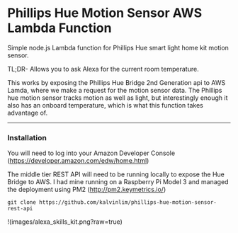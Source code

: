 # Phillips Hue Motion Sensor AWS Lambda Function

Simple node.js Lambda function for Phillips Hue smart light home kit motion sensor.

TL;DR- Allows you to ask Alexa for the current room temperature.

This works by exposing the Phillips Hue Bridge 2nd Generation api to AWS Lamda, where we make a request for the motion sensor data.  The Phillips hue motion sensor tracks motion as well as light, but interestingly enough it also has an onboard temperature, which is what this function takes advantage of.

---
### Installation

You will need to log into your Amazon Developer Console (https://developer.amazon.com/edw/home.html)



The middle tier REST API will need to be running locally to expose the Hue Bridge to AWS.  I had mine running on a Raspberry Pi Model 3 and managed the deployment using PM2 (http://pm2.keymetrics.io/)
```
git clone https://github.com/kalvinlim/phillips-hue-motion-sensor-rest-api
```

!(images/alexa_skills_kit.png?raw=true)